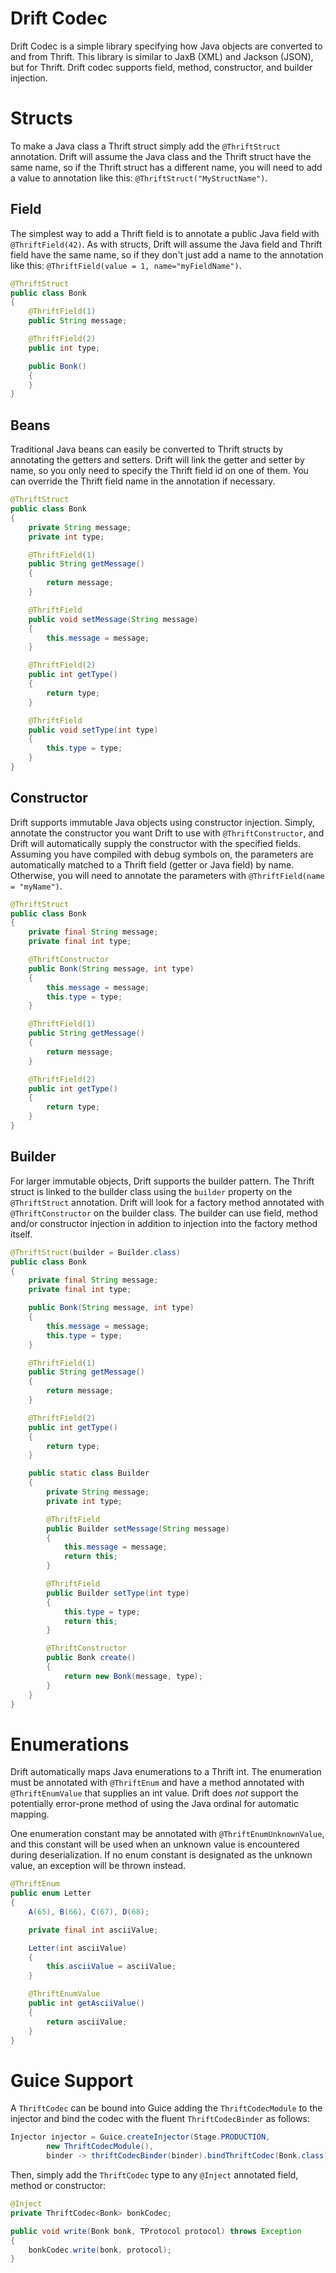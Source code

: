 # Drift Codec

Drift Codec is a simple library specifying how Java objects are converted to and
from Thrift.  This library is similar to JaxB (XML) and Jackson (JSON), but
for Thrift.  Drift codec supports field, method, constructor, and builder
injection.

# Structs

To make a Java class a Thrift struct simply add the `@ThriftStruct` annotation.
Drift will assume the Java class and the Thrift struct have the same name, so
if the Thrift struct has a different name, you will need to add a value to
annotation like this: `@ThriftStruct("MyStructName")`.

## Field

The simplest way to add a Thrift field is to annotate a public Java field with
`@ThriftField(42)`.  As with structs, Drift will assume the Java field and
Thrift field have the same name, so if they don't just add a name to the
annotation like this: `@ThriftField(value = 1, name="myFieldName")`.

```java
@ThriftStruct
public class Bonk
{
    @ThriftField(1)
    public String message;

    @ThriftField(2)
    public int type;

    public Bonk()
    {
    }
}
```

## Beans

Traditional Java beans can easily be converted to Thrift structs by annotating
the getters and setters.  Drift will link the getter and setter by name, so you
only need to specify the Thrift field id on one of them.  You can override the
Thrift field name in the annotation if necessary.

```java
@ThriftStruct
public class Bonk
{
    private String message;
    private int type;

    @ThriftField(1)
    public String getMessage()
    {
        return message;
    }

    @ThriftField
    public void setMessage(String message)
    {
        this.message = message;
    }

    @ThriftField(2)
    public int getType()
    {
        return type;
    }

    @ThriftField
    public void setType(int type)
    {
        this.type = type;
    }
}
```

## Constructor

Drift supports immutable Java objects using constructor injection.  Simply,
annotate the constructor you want Drift to use with `@ThriftConstructor`, and
Drift will automatically supply the constructor with the specified fields.
Assuming you have compiled with debug symbols on, the parameters are
automatically matched to a Thrift field (getter or Java field) by name.
Otherwise, you will need to annotate the parameters with
`@ThriftField(name = "myName")`.

```java
@ThriftStruct
public class Bonk
{
    private final String message;
    private final int type;

    @ThriftConstructor
    public Bonk(String message, int type)
    {
        this.message = message;
        this.type = type;
    }

    @ThriftField(1)
    public String getMessage()
    {
        return message;
    }

    @ThriftField(2)
    public int getType()
    {
        return type;
    }
}
```

## Builder

For larger immutable objects, Drift supports the builder pattern.  The Thrift
struct is linked to the builder class using the `builder` property on the
`@ThriftStruct` annotation.  Drift will look for a factory method annotated
with `@ThriftConstructor` on the builder class.  The builder can use field,
method and/or constructor injection in addition to injection into the factory
method itself.

```java
@ThriftStruct(builder = Builder.class)
public class Bonk
{
    private final String message;
    private final int type;

    public Bonk(String message, int type)
    {
        this.message = message;
        this.type = type;
    }

    @ThriftField(1)
    public String getMessage()
    {
        return message;
    }

    @ThriftField(2)
    public int getType()
    {
        return type;
    }

    public static class Builder
    {
        private String message;
        private int type;

        @ThriftField
        public Builder setMessage(String message)
        {
            this.message = message;
            return this;
        }

        @ThriftField
        public Builder setType(int type)
        {
            this.type = type;
            return this;
        }

        @ThriftConstructor
        public Bonk create()
        {
            return new Bonk(message, type);
        }
    }
}
```

# Enumerations

Drift automatically maps Java enumerations to a Thrift int.
The enumeration must be annotated with `@ThriftEnum` and have a method
annotated with `@ThriftEnumValue` that supplies an int value.
Drift does *not* support the potentially error-prone method of using
the Java ordinal for automatic mapping.

One enumeration constant may be annotated with `@ThriftEnumUnknownValue`,
and this constant will be used when an unknown value is encountered during
deserialization.  If no enum constant is designated as the unknown value,
an exception will be thrown instead.

```java
@ThriftEnum
public enum Letter
{
    A(65), B(66), C(67), D(68);

    private final int asciiValue;

    Letter(int asciiValue)
    {
        this.asciiValue = asciiValue;
    }

    @ThriftEnumValue
    public int getAsciiValue()
    {
        return asciiValue;
    }
}
```

# Guice Support

A `ThriftCodec` can be bound into Guice adding the `ThriftCodecModule` to the injector
and bind the codec with the fluent `ThriftCodecBinder` as follows:

```java
Injector injector = Guice.createInjector(Stage.PRODUCTION,
        new ThriftCodecModule(),
        binder -> thriftCodecBinder(binder).bindThriftCodec(Bonk.class));
```

Then, simply add the `ThriftCodec` type to any `@Inject` annotated field, method or constructor:

```java
@Inject
private ThriftCodec<Bonk> bonkCodec;

public void write(Bonk bonk, TProtocol protocol) throws Exception
{
    bonkCodec.write(bonk, protocol);
}
```
